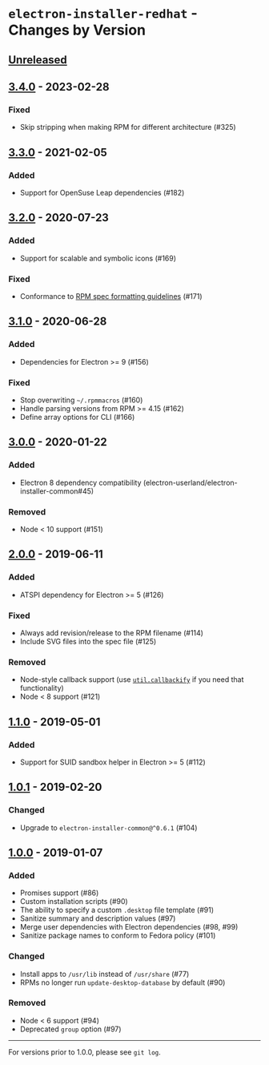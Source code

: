 # `electron-installer-redhat` - Changes by Version

## [Unreleased]

[Unreleased]: https://github.com/electron-userland/electron-installer-redhat/compare/v3.4.0...main

## [3.4.0] - 2023-02-28

[3.4.0]: https://github.com/electron-userland/electron-installer-redhat/compare/v3.3.0...v3.4.0

### Fixed

* Skip stripping when making RPM for different architecture (#325)

## [3.3.0] - 2021-02-05

[3.3.0]: https://github.com/electron-userland/electron-installer-redhat/compare/v3.2.0...v3.3.0

### Added

* Support for OpenSuse Leap dependencies (#182)

## [3.2.0] - 2020-07-23

[3.2.0]: https://github.com/electron-userland/electron-installer-redhat/compare/v3.1.0...v3.2.0

### Added

* Support for scalable and symbolic icons (#169)

### Fixed

* Conformance to [RPM spec formatting guidelines](https://fedoraproject.org/wiki/PeterGordon/SpecFormattingGuidelines) (#171)

## [3.1.0] - 2020-06-28

[3.1.0]: https://github.com/electron-userland/electron-installer-redhat/compare/v3.0.0...v3.1.0

### Added

* Dependencies for Electron >= 9 (#156)

### Fixed

* Stop overwriting `~/.rpmmacros` (#160)
* Handle parsing versions from RPM >= 4.15 (#162)
* Define array options for CLI (#166)

## [3.0.0] - 2020-01-22

[3.0.0]: https://github.com/electron-userland/electron-installer-redhat/compare/v2.0.0...v3.0.0

### Added

* Electron 8 dependency compatibility (electron-userland/electron-installer-common#45)

### Removed

* Node &lt; 10 support (#151)

## [2.0.0] - 2019-06-11

[2.0.0]: https://github.com/electron-userland/electron-installer-redhat/compare/v1.1.0...v2.0.0

### Added

* ATSPI dependency for Electron >= 5 (#126)

### Fixed

* Always add revision/release to the RPM filename (#114)
* Include SVG files into the spec file (#125)

### Removed

* Node-style callback support (use [`util.callbackify`](https://nodejs.org/api/util.html#util_util_callbackify_original)
  if you need that functionality)
* Node &lt; 8 support (#121)

## [1.1.0] - 2019-05-01

[1.1.0]: https://github.com/electron-userland/electron-installer-redhat/compare/v1.0.1...v1.1.0

### Added

* Support for SUID sandbox helper in Electron >= 5 (#112)

## [1.0.1] - 2019-02-20

[1.0.1]: https://github.com/electron-userland/electron-installer-redhat/compare/v1.0.0...v1.0.1

### Changed

* Upgrade to `electron-installer-common@^0.6.1` (#104)

## [1.0.0] - 2019-01-07

[1.0.0]: https://github.com/electron-userland/electron-installer-redhat/compare/v0.5.0...v1.0.0

### Added

* Promises support (#86)
* Custom installation scripts (#90)
* The ability to specify a custom `.desktop` file template (#91)
* Sanitize summary and description values (#97)
* Merge user dependencies with Electron dependencies (#98, #99)
* Sanitize package names to conform to Fedora policy (#101)

### Changed

* Install apps to `/usr/lib` instead of `/usr/share` (#77)
* RPMs no longer run `update-desktop-database` by default (#90)


### Removed

* Node < 6 support (#94)
* Deprecated `group` option (#97)

----

For versions prior to 1.0.0, please see `git log`.
